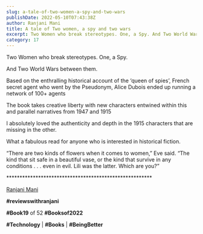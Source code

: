 ```yaml
---
slug: a-tale-of-two-women-a-spy-and-two-wars
publishDate: 2022-05-10T07:43:38Z
author: Ranjani Mani
title: A tale of Two women, a spy and two wars 
excerpt: Two Women who break stereotypes. One, a Spy. And Two World Wars between them. Based on the enthralling historical account of the ‘queen of spies’, French secret agent who went by the Pseudonym, Alice Dubois ended up running a network of 100+ agents The book takes creative liberty with new characters entwined within this and  ... 
category: 17
---
```


Two Women who break stereotypes. One, a Spy.

And Two World Wars between them.

Based on the enthralling historical account of the ‘queen of spies’, French secret agent who went by the Pseudonym, Alice Dubois ended up running a network of 100+ agents

The book takes creative liberty with new characters entwined within this and parallel narratives from 1947 and 1915

I absolutely loved the authenticity and depth in the 1915 characters that are missing in the other.

What a fabulous read for anyone who is interested in historical fiction.

“There are two kinds of flowers when it comes to women,” Eve said. “The kind that sit safe in a beautiful vase, or the kind that survive in any conditions . . . even in evil. Lili was the latter. Which are you?”

\*\*\*\*\*\*\*\*\*\*\*\*\*\*\*\*\*\*\*\*\*\*\*\*\*\*\*\*\*\*\*\*\*\*\*\*\*\*\*\*\*\*\*\*\*\*\*\*\*\*\*\*\*\*\*

[Ranjani Mani](https://www.linkedin.com/feed/#)

**#reviewswithranjani**

**#Book19** of 52 **#Booksof2022**

**#Technology** | **#Books** | **#BeingBetter**